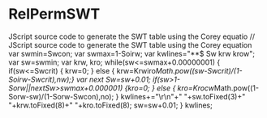 # RelPermSWT
JScript source code to generate the SWT table using the Corey equatio
// JScript source code to generate the SWT table using the Corey equation
var swmin=Swcon;
var swmax=1-Soirw;
var kwlines="**$ Sw krw krow";
var sw=swmin;
var krw, kro;
while(sw<=swmax+0.00000001)
{
if(sw<=Swcrit)
{ krw=0; }
else
{ krw=Krwiro*Math.pow((sw-Swcrit)/(1-Soirw-Swcrit),nw);}
var next Sw=sw+0.01;
if(sw>1-Sorw||nextSw>swmax+0.000001)
{kro=0; }
else
{ kro=Krocw*Math.pow((1-Sorw-sw)/(1-Sorw-Swcon),no); }
kwlines+="\r\n"+" "+sw.toFixed(3)+" "+krw.toFixed(8)+" "+kro.toFixed(8);
sw=sw+0.01;
}
kwlines;
